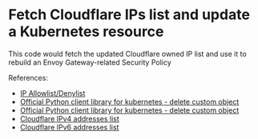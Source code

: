 # Fetch Cloudflare IPs list and update a Kubernetes resource

This code would fetch the updated Cloudflare owned IP list and use it to rebuild an Envoy Gateway-related Security Policy

References:
- [IP Allowlist/Denylist](https://gateway.envoyproxy.io/docs/tasks/security/restrict-ip-access/)
- [Official Python client library for kubernetes - delete custom object](https://github.com/kubernetes-client/python/blob/master/kubernetes/docs/CustomObjectsApi.md#create_namespaced_custom_object)
- [Official Python client library for kubernetes - delete custom object](https://github.com/kubernetes-client/python/blob/master/kubernetes/docs/CustomObjectsApi.md#delete_namespaced_custom_object)
- [Cloudflare IPv4 addresses list](https://www.cloudflare.com/ips-v4/#)
- [Cloudflare IPv6 addresses list](https://www.cloudflare.com/ips-v6/#)
